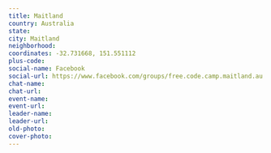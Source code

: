 ```yaml
---
title: Maitland
country: Australia
state: 
city: Maitland
neighborhood: 
coordinates: -32.731668, 151.551112
plus-code:
social-name: Facebook
social-url: https://www.facebook.com/groups/free.code.camp.maitland.au
chat-name:
chat-url:
event-name:
event-url:
leader-name:
leader-url:
old-photo: 
cover-photo:
---
```

